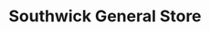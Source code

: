---
title: "Southwick General Store"
url: /henderson/southwick-general-store/
shop: Lebensmittel
---